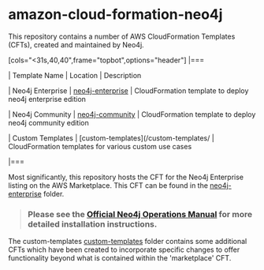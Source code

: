 # amazon-cloud-formation-neo4j

This repository contains a number of AWS CloudFormation Templates (CFTs), created and maintained by Neo4j.

[cols="<31s,40,40",frame="topbot",options="header"]
|===

| Template Name
| Location
| Description

| Neo4j Enterprise
| [neo4j-enterprise](/neo4j-enterprise/)
| CloudFormation template to deploy neo4j enterprise edition

| Neo4j Community
| [neo4j-community](/neo4j-community/)
| CloudFormation template to deploy neo4j community edition

| Custom Templates
| [custom-templates](/custom-templates/
| CloudFormation templates for various custom use cases

|===

Most significantly, this repository hosts the CFT for the Neo4j Enterprise listing on the AWS Marketplace.  This CFT can be found in the [neo4j-enterprise](/neo4j-enterprise/) folder.

> ### Please see the [Official Neo4j Operations Manual](https://neo4j.com/docs/operations-manual/current/cloud-deployments/neo4j-aws/) for more detailed installation instructions.

The custom-templates [custom-templates](/custom-templates/) folder contains some additional CFTs which have been created to incorporate specific changes to offer functionality beyond what is contained within the 'marketplace' CFT.
